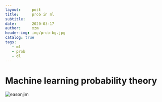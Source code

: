 ```yaml
---
layout:     post
title:      prob in ml 
subtitle:    
date:       2020-03-17
author:     xzm
header-img: img/prob-bg.jpg
catalog: true
tags:
   - ml
   - prob
   - dl
---
```


# Machine learning probability theory

![easonjim](https://github.com/YAyaXM/YAyaXM.github.io/blob/master/img/prob.png "prob-load")
